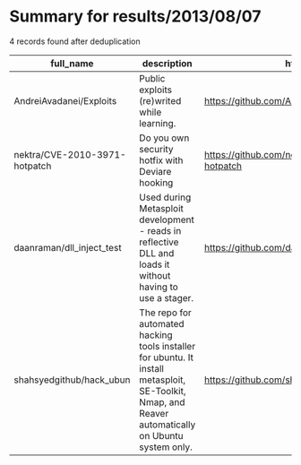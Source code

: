
# Summary for results/2013/08/07
    
4 records found after deduplication

| full_name | description | html_url | matched_list | matched_count | pushed_at | size | stargazers_count | language | forks_count | vul_ids |
|-------------------------------|-----------------------------------------------------------------------------------------------------------------------------------------------------|--------------------------------------------------|----------------------------------|-----------------|---------------------------|--------|--------------------|------------|---------------|-------------------|
| AndreiAvadanei/Exploits | Public exploits (re)writed while learning. | https://github.com/AndreiAvadanei/Exploits | ['exploit'] | 1 | 2013-08-07 07:41:29+00:00 | 14368 | 58 | Python | 49 | [] |
| nektra/CVE-2010-3971-hotpatch | Do you own security hotfix with Deviare hooking | https://github.com/nektra/CVE-2010-3971-hotpatch | ['cve-2'] | 1 | 2013-08-07 18:01:38+00:00 | 116 | 2 | C# | 2 | ['CVE-2010-3971'] |
| daanraman/dll_inject_test | Used during Metasploit development - reads in reflective DLL and loads it without having to use a stager. | https://github.com/daanraman/dll_inject_test | ['metasploit module OR payload'] | 1 | 2013-08-07 16:29:18+00:00 | 108 | 9 | C++ | 3 | [] |
| shahsyedgithub/hack_ubun | The repo for automated hacking tools installer for ubuntu. It install metasploit, SE-Toolkit, Nmap, and Reaver automatically on Ubuntu system only. | https://github.com/shahsyedgithub/hack_ubun | ['metasploit module OR payload'] | 1 | 2013-08-07 02:48:24+00:00 | 180 | 2 | | 2 | [] |
